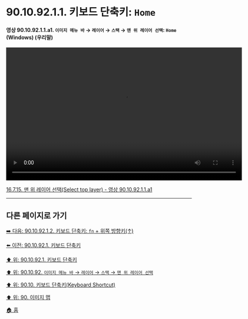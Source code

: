 # 90.10.92.1.1. 키보드 단축키: `Home`

<a id="90-10-92-01-01-a1"></a>

#### 영상 90.10.92.1.1.a1. `이미지 메뉴 바` → `레이어` → `스택` → `맨 위 레이어 선택`: `Home` (Windows) (우리말)
<video controls="controls" width="640" height="360" src="https://github.com/user-attachments/assets/aa0549b9-f29b-45a0-a89f-7d90486c0308"></video>

[16.7.15. 맨 위 레이어 선택(Select top layer) - 영상 90.10.92.1.1.a1](./16-07-15-select-top-layer.md#90-10-92-01-01-a1)

***

## 다른 페이지로 가기

[➡️ 다음: 90.10.92.1.2. 키보드 단축키: `fn` + 위쪽 방향키(↑)](./90-10-92-01-02-fn_up_arrow.md)

[⬅️ 이전: 90.10.92.1. 키보드 단축키](./90-10-92-01-00-keyboard_shortcut.md)

[⬆️ 위: 90.10.92.1. 키보드 단축키](./90-10-92-01-00-keyboard_shortcut.md)

[⬆️ 위: 90.10.92. `이미지 메뉴 바` → `레이어` → `스택` → `맨 위 레이어 선택`](./90-10-92-00-menu_layer_stack_select_top_layer.md)

[⬆️ 위: 90.10. 키보드 단축키(Keyboard Shortcut)](./90-10-00-keyboard_shortcut.md)

[⬆️ 위: 90. 이미지 맵](./90-00-image-map.md)

[🏠 홈](./00-home.md)
